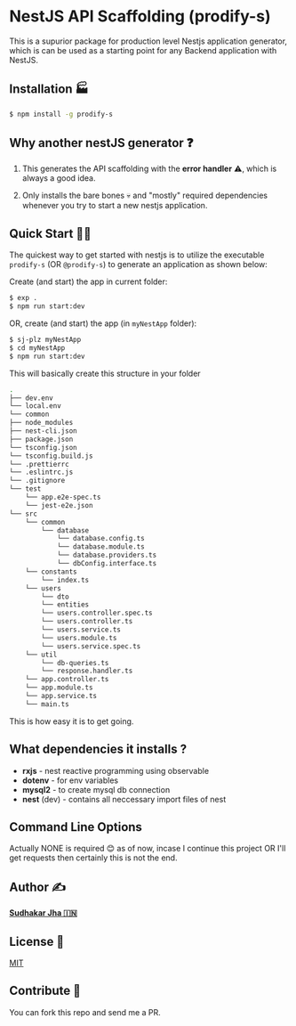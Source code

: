 

# NestJS API Scaffolding (prodify-s)

This is a supurior package for production level Nestjs application generator, which is can be used as a starting point for any Backend application with NestJS.

## Installation 🏭

```bash
$ npm install -g prodify-s
```

## Why another nestJS generator ❓

1.  This generates the API scaffolding with the **error handler** ⚠️, which is always a good idea.

2.  Only installs the bare bones 💀 and "mostly" required dependencies whenever you try to start a new nestjs application.

## Quick Start 🏃‍♂️

The quickest way to get started with nestjs is to utilize the executable `prodify-s` (OR `@prodify-s`) to generate an application as shown below:

Create (and start) the app in current folder:

```bash
$ exp .
$ npm run start:dev
```

OR, create (and start) the app (in `myNestApp` folder):

```bash
$ sj-plz myNestApp
$ cd myNestApp
$ npm run start:dev
```

This will basically create this structure in your folder

```bash
.
├── dev.env
└── local.env
└── common
├── node_modules
├── nest-cli.json
├── package.json
└── tsconfig.json
└── tsconfig.build.js
└── .prettierrc
└── .eslintrc.js
└── .gitignore
└── test
    └── app.e2e-spec.ts
    └── jest-e2e.json
└── src
    └── common
        └── database
            └── database.config.ts
            └── database.module.ts
            └── database.providers.ts
            └── dbConfig.interface.ts
    └── constants
        └── index.ts
    └── users
        └── dto
        └── entities
        └── users.controller.spec.ts
        └── users.controller.ts
        └── users.service.ts
        └── users.module.ts
        └── users.service.spec.ts
    └── util
        └── db-queries.ts
        └── response.handler.ts
    └── app.controller.ts
    └── app.module.ts
    └── app.service.ts
    └── main.ts
```

This is how easy it is to get going.

<!-- ## A picture is worth a thousand words. -->

<!-- <p align='center'>
<img src='https://raw.githubusercontent.com/sj3777/master/SCREENCAST.svg' width='600' alt='express-draft'>
</p> -->

## What dependencies it installs ?

- **rxjs** - nest reactive programming using observable 
- **dotenv** - for env variables
- **mysql2** - to create mysql db connection
- **nest** (dev) - contains all neccessary import files of nest

## Command Line Options

Actually NONE is required 😊 as of now, incase I continue this project OR I'll get requests then certainly this is not the end.

## Author ✍️

[**Sudhakar Jha 🇮🇳**](https://github.com/Sj3777/)


## License 🎫

[MIT](LICENSE)

## Contribute 🤝

You can fork this repo and send me a PR.